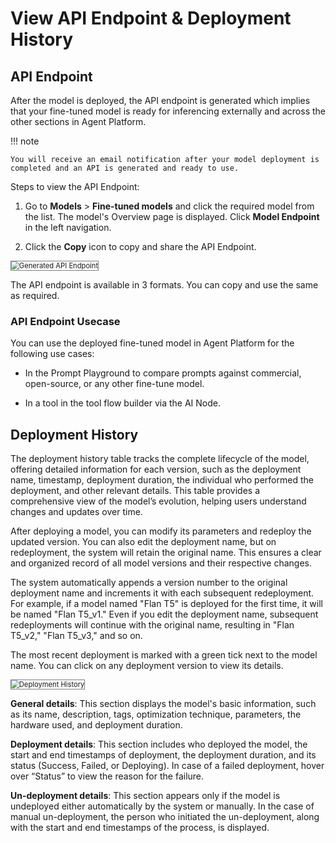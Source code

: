 # View API Endpoint & Deployment History

## API Endpoint
After the model is deployed, the API endpoint is generated which implies that your fine-tuned model is ready for inferencing externally and across the other sections in Agent Platform.

!!! note

    You will receive an email notification after your model deployment is completed and an API is generated and ready to use.

Steps to view the API Endpoint:

1. Go to **Models** > **Fine-tuned models** and click the required model from the list. The model's Overview page is displayed. Click **Model Endpoint** in the left navigation.

2. Click the **Copy** icon to copy and share the API Endpoint.  
<img src="../images/view-generated-api-endpoint.png" alt="Generated API Endpoint" title="Generate API Endpoint" style="border: 1px solid gray; zoom:80%;">

The API endpoint is available in 3 formats. You can copy and use the same as required.

### API Endpoint Usecase

You can use the deployed fine-tuned model in Agent Platform for the following use cases:

* In the Prompt Playground to compare prompts against commercial, open-source, or any other fine-tune model.

* In a tool in the tool flow builder via the AI Node.

## Deployment History


The deployment history table tracks the complete lifecycle of the model, offering detailed information for each version, such as the deployment name, timestamp, deployment duration, the individual who performed the deployment, and other relevant details. This table provides a comprehensive view of the model’s evolution, helping users understand changes and updates over time.

After deploying a model, you can modify its parameters and redeploy the updated version. You can also edit the deployment name, but on redeployment, the system will retain the original name. This ensures a clear and organized record of all model versions and their respective changes.

The system automatically appends a version number to the original deployment name and increments it with each subsequent redeployment.
For example, if a model named "Flan T5" is deployed for the first time, it will be named "Flan T5_v1." Even if you edit the deployment name, subsequent redeployments will continue with the original name, resulting in "Flan T5_v2," "Flan T5_v3," and so on.

The most recent deployment is marked with a green tick next to the model name. You can click on any deployment version to view its details.

  
<img src="../images/deployment-history.png" alt="Deployment History" title="Deployment History" style="border: 1px solid gray; zoom:80%;">

**General details**: This section displays the model's basic information, such as its name, description, tags, optimization technique, parameters, the hardware used, and deployment duration.

**Deployment details**: This section includes who deployed the model, the start and end timestamps of deployment, the deployment duration, and its status (Success, Failed, or Deploying). In case of a failed deployment, hover over “Status” to view the reason for the failure.

**Un-deployment details**: This section appears only if the model is undeployed either automatically by the system or manually. In the case of manual un-deployment, the person who initiated the un-deployment, along with the start and end timestamps of the process, is displayed.
